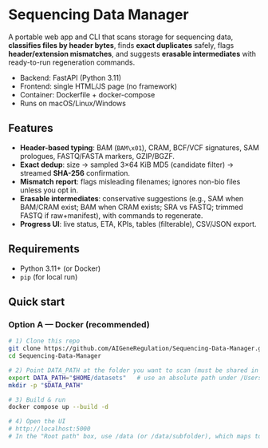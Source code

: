# Sequencing Data Manager

A portable web app and CLI that scans storage for sequencing data, **classifies files by header bytes**, finds **exact duplicates** safely, flags **header/extension mismatches**, and suggests **erasable intermediates** with ready-to-run regeneration commands.

- Backend: FastAPI (Python 3.11)
- Frontend: single HTML/JS page (no framework)
- Container: Dockerfile + docker-compose
- Runs on macOS/Linux/Windows

##  Features

- **Header-based typing**: BAM (`BAM\x01`), CRAM, BCF/VCF signatures, SAM prologues, FASTQ/FASTA markers, GZIP/BGZF.
- **Exact dedup**: size → sampled 3×64 KiB MD5 (candidate filter) → streamed **SHA-256** confirmation.
- **Mismatch report**: flags misleading filenames; ignores non-bio files unless you opt in.
- **Erasable intermediates**: conservative suggestions (e.g., SAM when BAM/CRAM exist; BAM when CRAM exists; SRA vs FASTQ; trimmed FASTQ if raw+manifest), with commands to regenerate.
- **Progress UI**: live status, ETA, KPIs, tables (filterable), CSV/JSON export.

##  Requirements

- Python 3.11+ (or Docker)
- `pip` (for local run)

##  Quick start

### Option A — Docker (recommended)

```bash
# 1) Clone this repo
git clone https://github.com/AIGeneRegulation/Sequencing-Data-Manager.git
cd Sequencing-Data-Manager

# 2) Point DATA_PATH at the folder you want to scan (must be shared in Docker Desktop on macOS)
export DATA_PATH="$HOME/datasets"   # use an absolute path under /Users on macOS
mkdir -p "$DATA_PATH"

# 3) Build & run
docker compose up --build -d

# 4) Open the UI
# http://localhost:5000
# In the "Root path" box, use /data (or /data/subfolder), which maps to $DATA_PATH inside the container.
